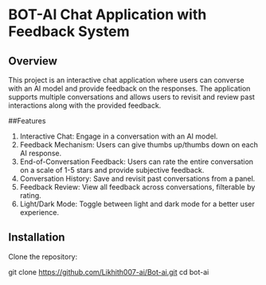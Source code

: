 # BOT-AI Chat Application with Feedback System

## Overview

This project is an interactive chat application where users can converse with an AI model and provide feedback on the responses. The application supports multiple conversations and allows users to revisit and review past interactions along with the provided feedback.

##Features

1. Interactive Chat: Engage in a conversation with an AI model.
2. Feedback Mechanism: Users can give thumbs up/thumbs down on each AI response.
3. End-of-Conversation Feedback: Users can rate the entire conversation on a scale of 1-5 stars and provide subjective feedback.
4. Conversation History: Save and revisit past conversations from a panel.
5. Feedback Review: View all feedback across conversations, filterable by rating.
6. Light/Dark Mode: Toggle between light and dark mode for a better user experience.

   
## Installation

Clone the repository:

git clone https://github.com/Likhith007-ai/Bot-ai.git
cd bot-ai
